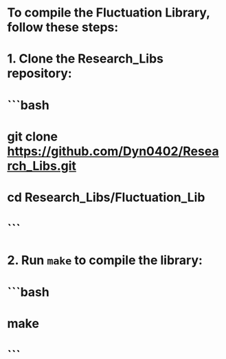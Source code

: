 # To compile the Fluctuation Library, follow these steps:
# 1. Clone the Research_Libs repository:
#    ```bash
#    git clone https://github.com/Dyn0402/Research_Libs.git
#    cd Research_Libs/Fluctuation_Lib
#    ```
# 2. Run `make` to compile the library:
#    ```bash
#    make
#    ```